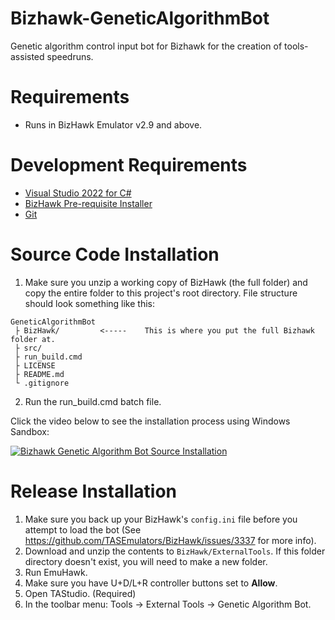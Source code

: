 # Bizhawk-GeneticAlgorithmBot
Genetic algorithm control input bot for Bizhawk for the creation of tools-assisted speedruns.

# Requirements

* Runs in BizHawk Emulator v2.9 and above.

# Development Requirements

* [Visual Studio 2022 for C#](https://learn.microsoft.com/en-us/visualstudio/install/install-visual-studio?view=vs-2022)
* [BizHawk Pre-requisite Installer](https://github.com/TASEmulators/BizHawk-Prereqs)
* [Git](https://git-scm.com/downloads)

# Source Code Installation

1. Make sure you unzip a working copy of BizHawk (the full folder) and copy the entire folder to this project's root directory. File structure should look something like this:

```
GeneticAlgorithmBot
 ├ BizHawk/         <-----    This is where you put the full Bizhawk folder at.
 ├ src/
 ├ run_build.cmd
 ├ LICENSE
 ├ README.md
 └ .gitignore
```

2. Run the run_build.cmd batch file.

Click the video below to see the installation process using Windows Sandbox:

[![Bizhawk Genetic Algorithm Bot Source Installation](https://img.youtube.com/vi/YSm8GEpnsLk/hqdefault.jpg)](https://youtu.be/YSm8GEpnsLk)

# Release Installation

1. Make sure you back up your BizHawk's `config.ini` file before you attempt to load the bot (See https://github.com/TASEmulators/BizHawk/issues/3337 for more info).
2. Download and unzip the contents to `BizHawk/ExternalTools`. If this folder directory doesn't exist, you will need to make a new folder.
3. Run EmuHawk.
4. Make sure you have U+D/L+R controller buttons set to **Allow**.
5. Open TAStudio. (Required)
6. In the toolbar menu: Tools -> External Tools -> Genetic Algorithm Bot.
